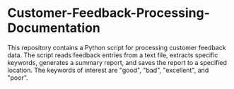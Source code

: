 # Customer-Feedback-Processing-Documentation

This repository contains a Python script for processing customer feedback data. The script reads feedback entries from a text file, extracts specific keywords, generates a summary report, and saves the report to a specified location. The keywords of interest are "good", "bad", "excellent", and "poor".
